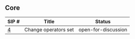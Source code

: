 ## Core

| SIP #                         | Title                       | Status |
|-------------------------------|-----------------------------|--------|
| [4](./sips/change_operator.md)     | Change operators set | open-for-discussion  |